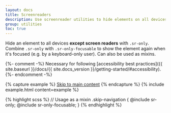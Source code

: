 ```yaml
---
layout: docs
title: Screenreaders
description: Use screenreader utilities to hide elements on all devices except screen readers.
group: utilities
toc: true
---
```


Hide an element to all devices **except screen readers** with `.sr-only`. Combine `.sr-only` with `.sr-only-focusable` to show the element again when it's focused (e.g. by a keyboard-only user). Can also be used as mixins.

{%- comment -%}
Necessary for following [accessibility best practices]({{ site.baseurl }}/docs/{{ site.docs_version }}/getting-started/#accessibility).
{%- endcomment -%}

{% capture example %}
<a class="sr-only sr-only-focusable" href="#content">Skip to main content</a>
{% endcapture %}
{% include example.html content=example %}

{% highlight scss %}
// Usage as a mixin
.skip-navigation {
  @include sr-only;
  @include sr-only-focusable;
}
{% endhighlight %}
